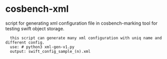 # cosbench-xml
script for generating xml configuration file in cosbench-marking tool for testing swift object storage.

      this script can generate many xml configuration with uniq name and different config.
      use: # python3 xml-gen-v1.py
      output: swift_config_sample_(n).xml
